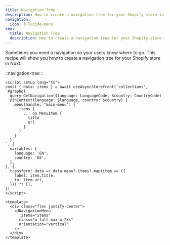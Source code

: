 ```yaml
---
title: Navigation Tree
description: How to create a navigation tree for your Shopify store in Nuxt
navigation:
  icon: i-lucide-menu
seo:
  title: Navigation Tree
  description: How to create a navigation tree for your Shopify store in Nuxt
---
```


Sometimes you need a navigation so your users know where to go.
This recipe will show you how to create a navigation tree for your Shopify store in Nuxt:

::navigation-tree
::

```vue [~/components/NavigationTree.vue]
<script setup lang="ts">
const { data: items } = await useAsyncStorefront('collections', `#graphql
  query GetNavigation($language: LanguageCode, $country: CountryCode)
  @inContext(language: $language, country: $country) {
    menu(handle: "main-menu") {
      items {
        ... on MenuItem {
          title
          url
        }
      }
    }
  }
`, {
  variables: {
    language: 'EN',
    country: 'US',
  },
}, {
  transform: data => data.menu?.items?.map(item => ({
    label: item.title,
    to: item.url,
  })) ?? [],
})
</script>

<template>
  <div class="flex justify-center">
    <UNavigationMenu
      :items="items"
      class="w-full max-w-2xs"
      orientation="vertical"
    />
  </div>
</template>
```
